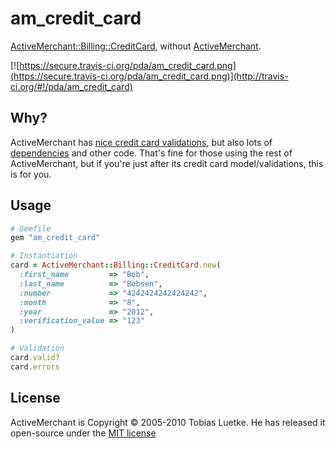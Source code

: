 am_credit_card
==============

[ActiveMerchant::Billing::CreditCard][1], without [ActiveMerchant][2].

[![https://secure.travis-ci.org/pda/am_credit_card.png](https://secure.travis-ci.org/pda/am_credit_card.png)](http://travis-ci.org/#!/pda/am_credit_card)


Why?
----

ActiveMerchant has [nice credit card validations][3], but also lots of [dependencies][4] and other code.
That's fine for those using the rest of ActiveMerchant, but if you're just after its credit card model/validations, this is for you.


Usage
-----

```ruby
# Gemfile
gem "am_credit_card"
```

```ruby
# Instantiation
card = ActiveMerchant::Billing::CreditCard.new(
  :first_name         => "Bob",
  :last_name          => "Bobsen",
  :number             => "4242424242424242",
  :month              => "8",
  :year               => "2012",
  :verification_value => "123"
)

# Validation
card.valid?
card.errors
```


License
-------

ActiveMerchant is Copyright © 2005-2010 Tobias Luetke.
He has released it open-source under the [MIT license][5]


[1]: https://github.com/Shopify/active_merchant/blob/master/lib/active_merchant/billing/credit_card.rb
[2]: http://activemerchant.rubyforge.org/
[3]: https://github.com/Shopify/active_merchant/blob/master/lib/active_merchant/billing/credit_card_methods.rb
[4]: https://github.com/Shopify/active_merchant/blob/master/activemerchant.gemspec#L21-32
[5]: https://github.com/Shopify/active_merchant/blob/master/MIT-LICENSE
